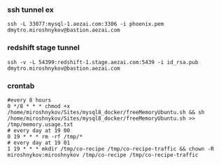 ### ssh tunnel ex
```shell script
ssh -L 33077:mysql-1.aezai.com:3306 -i phoenix.pem dmytro.miroshnykov@bastion.aezai.com
```
  
### redshift stage tunnel
```shell script
ssh -v -L 54399:redshift-1.stage.aezai.com:5439 -i id_rsa.pub dmytro.miroshnykov@bastion.aezai.com
```

### crontab
```shell script
#every 8 hours
0 */8 * * * chmod +x /home/miroshnykov/Sites/mysql8_docker/freeMemoryUbuntu.sh && sh /home/miroshnykov/Sites/mysql8_docker/freeMemoryUbuntu.sh >> /tmp/memory.usage.txt
# every day at 19 00
0 19 * * * rm -rf /tmp/*
# every day at 19 01
1 19 * * * mkdir /tmp/co-recipe /tmp/co-recipe-traffic && chown -R miroshnykov:miroshnykov /tmp/co-recipe /tmp/co-recipe-traffic
```
